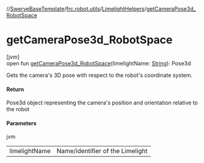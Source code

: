 //[SwerveBaseTemplate](../../../index.md)/[frc.robot.utils](../index.md)/[LimelightHelpers](index.md)/[getCameraPose3d_RobotSpace](get-camera-pose3d_-robot-space.md)

# getCameraPose3d_RobotSpace

[jvm]\
open fun [getCameraPose3d_RobotSpace](get-camera-pose3d_-robot-space.md)(limelightName: [String](https://docs.oracle.com/javase/8/docs/api/java/lang/String.html)): Pose3d

Gets the camera's 3D pose with respect to the robot's coordinate system.

#### Return

Pose3d object representing the camera's position and orientation relative to the robot

#### Parameters

jvm

| | |
|---|---|
| limelightName | Name/identifier of the Limelight |
